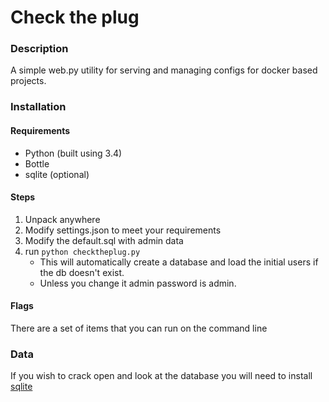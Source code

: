 Check the plug
==============

### Description
A simple web.py utility for serving and managing configs for docker based projects.

### Installation

#### Requirements
* Python (built using 3.4)
* Bottle
* sqlite (optional)

#### Steps
1. Unpack anywhere
2. Modify settings.json to meet your requirements
3. Modify the default.sql with admin data
3. run `python checktheplug.py`
    * This will automatically create a database and load the initial users if the db doesn't exist.
    * Unless you change it admin password is admin.

#### Flags
There are a set of items that you can run on the command line

### Data
If you wish to crack open and look at the database you will need to install [sqlite](http://www.sqlite.org/)